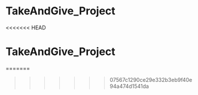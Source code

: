 # TakeAndGive_Project
<<<<<<< HEAD
# TakeAndGive_Project
=======
>>>>>>> 07567c1290ce29e332b3eb9f40e94a474d1541da
